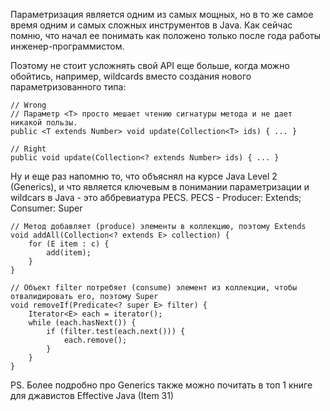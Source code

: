Параметризация является одним из самых мощных, но в то же самое время одним и самых сложных инструментов в Java. Как сейчас помню, что начал ее понимать как положено только после года работы инженер-программистом.

Поэтому не стоит усложнять свой API еще больше, когда можно обойтись, например, wildcards вместо создания нового параметризованного типа:
```
// Wrong
// Параметр <T> просто мешает чтению сигнатуры метода и не дает никакой пользы.
public <T extends Number> void update(Collection<T> ids) { ... }

// Right
public void update(Collection<? extends Number> ids) { ... }
```

Ну и еще раз напомню то, что объяснял на курсе Java Level 2 (Generics), и что является ключевым в понимании параметризации и wildcars в Java - это аббревиатура PECS.
PECS - Producer: Extends; Consumer: Super 

```
// Метод добавляет (produce) элементы в коллекцию, поэтому Extends
void addAll(Collection<? extends E> collection) {
    for (E item : c) {
        add(item);
    }
}

// Объект filter потребяет (consume) элемент из коллекции, чтобы отвалидировать его, поэтому Super
void removeIf(Predicate<? super E> filter) {
    Iterator<E> each = iterator();
    while (each.hasNext()) {
        if (filter.test(each.next())) {
            each.remove();
        }
    }
}
```

PS. Более подробно про Generics также можно почитать в топ 1 книге для джавистов Effective Java (Item 31)